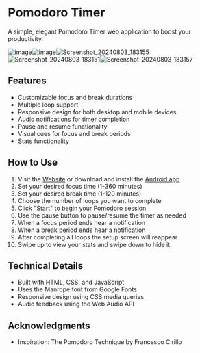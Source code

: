 # Pomodoro Timer

A simple, elegant Pomodoro Timer web application to boost your productivity.

![image](https://github.com/user-attachments/assets/f70712ed-bc38-4128-ae6d-0715ae5a5baf)![image](https://github.com/user-attachments/assets/9197f149-e7bb-48ac-948e-0ad22430aec1)![Screenshot_20240803_183155](https://github.com/user-attachments/assets/4a57be7b-b0f9-421b-98ef-c5132c25afe8)![Screenshot_20240803_183151](https://github.com/user-attachments/assets/9526b47e-ee72-45e9-9a65-455c3622979f)![Screenshot_20240803_183157](https://github.com/user-attachments/assets/5f4a6949-b7ba-4242-8942-7a193bc1f669)


## Features

- Customizable focus and break durations
- Multiple loop support
- Responsive design for both desktop and mobile devices
- Audio notifications for timer completion
- Pause and resume functionality
- Visual cues for focus and break periods
- Stats functionality 

## How to Use

1. Visit the [Website](anuragmmer.github.io/pomodoro) or download and install the [Android app](https://github.com/anuragmmer/pomodoro/raw/main/assets/android/anuragmmer.pomodoro.v.1.0.apk)
2. Set your desired focus time (1-360 minutes)
3. Set your desired break time (1-120 minutes)
4. Choose the number of loops you want to complete
5. Click "Start" to begin your Pomodoro session
6. Use the pause button to pause/resume the timer as needed
7. When a focus period ends hear a notification
8. When a break period ends hear a notification
9. After completing all loops the setup screen will reappear
10. Swipe up to view your stats and swipe down to hide it.

## Technical Details

- Built with HTML, CSS, and JavaScript
- Uses the Manrope font from Google Fonts
- Responsive design using CSS media queries
- Audio feedback using the Web Audio API

## Acknowledgments

- Inspiration: The Pomodoro Technique by Francesco Cirillo
